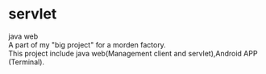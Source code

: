 # servlet
java web  
A part of my "big project" for a morden factory.  
This project include java web(Management client and servlet),Android APP (Terminal).  

